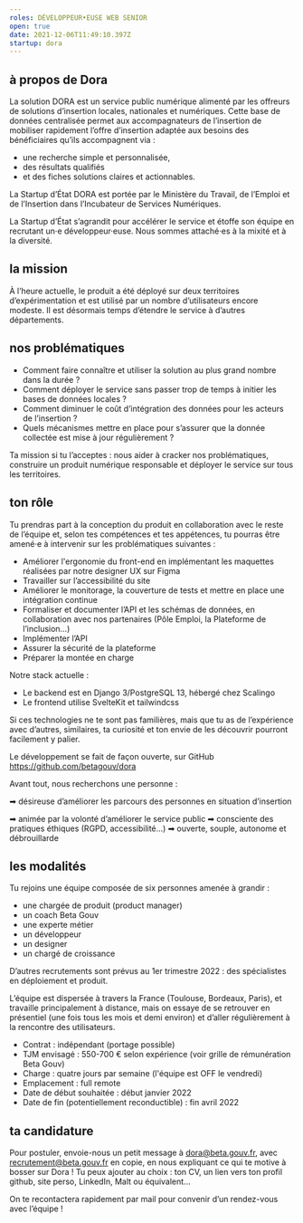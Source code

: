 ```yaml
---
roles: DÉVELOPPEUR•EUSE WEB SENIOR
open: true
date: 2021-12-06T11:49:10.397Z
startup: dora
---
```

## à propos de Dora  
 
La solution DORA est un service public numérique alimenté par les offreurs de solutions d’insertion locales, nationales et numériques. Cette base de données centralisée permet aux accompagnateurs de l’insertion de mobiliser rapidement l’offre d’insertion adaptée aux besoins des bénéficiaires qu’ils accompagnent via :
 
* une recherche simple et personnalisée,
* des résultats qualifiés
* et des fiches solutions claires et actionnables.
 
La Startup d’État DORA est portée par le Ministère du Travail, de l’Emploi et de l’Insertion dans l’Incubateur de Services Numériques. 
 
La Startup d’État s’agrandit pour accélérer le service et étoffe son équipe en recrutant un·e développeur·euse. Nous sommes attaché·es à la mixité et à la diversité.


## la mission  


À l’heure actuelle, le produit a été déployé sur deux territoires d’expérimentation et est utilisé par un nombre d’utilisateurs encore modeste. Il est désormais temps d’étendre le service à d’autres départements.
 

## nos problématiques  
 
* Comment faire connaître et utiliser la solution au plus grand nombre dans la durée ?
* Comment déployer le service sans passer trop de temps à initier les bases de données locales ?
* Comment diminuer le coût d’intégration des données pour les acteurs de l’insertion ?
* Quels mécanismes mettre en place pour s’assurer que la donnée collectée est mise à jour régulièrement ?
 
Ta mission si tu l’acceptes : nous aider à cracker nos problématiques, construire un produit numérique responsable et déployer le service sur tous les territoires.



## ton rôle  


Tu prendras part à la conception du produit en collaboration avec le reste de l’équipe et, selon tes compétences et tes appétences, tu pourras être amené·e à intervenir sur les problématiques suivantes : 
 
* Améliorer l'ergonomie du front-end en implémentant les maquettes réalisées par notre designer UX sur Figma
* Travailler sur l’accessibilité du site
* Améliorer le monitorage, la couverture de tests et mettre en place une intégration continue
* Formaliser et documenter l’API et les schémas de données, en collaboration avec nos partenaires (Pôle Emploi, la Plateforme de l’inclusion…)
* Implémenter l’API
* Assurer la sécurité de la plateforme
* Préparer la montée en charge
 

Notre stack actuelle : 
 
* Le backend est en Django 3/PostgreSQL 13, hébergé chez Scalingo
* Le frontend utilise SvelteKit et tailwindcss
 
Si ces technologies ne te sont pas familières, mais que tu as de l’expérience avec d’autres, similaires, ta curiosité et ton envie de les découvrir pourront facilement y palier.
 
Le développement se fait de façon ouverte, sur GitHub
https://github.com/betagouv/dora 
 
Avant tout, nous recherchons une personne :  


  ➡ désireuse d’améliorer les parcours des personnes en situation d’insertion 
  ➡ animée par la volonté d’améliorer le service public
  ➡ consciente des pratiques éthiques (RGPD, accessibilité…)
  ➡ ouverte, souple, autonome et débrouillarde 


## les modalités  

Tu rejoins une équipe composée de six personnes amenée à grandir : 
* une chargée de produit (product manager)
* un coach Beta Gouv
* une experte métier
* un développeur
* un designer
* un chargé de croissance
 
D’autres recrutements sont prévus au 1er trimestre 2022 : des spécialistes en déploiement et produit.



L’équipe est dispersée à travers la France (Toulouse, Bordeaux, Paris), et travaille principalement à distance, mais on essaye de se retrouver en présentiel (une fois tous les mois et demi environ) et d’aller régulièrement à la rencontre des utilisateurs. 



* Contrat : indépendant (portage possible)
* TJM envisagé : 550-700 € selon expérience (voir grille de rémunération Beta Gouv)
* Charge : quatre jours par semaine (l'équipe est OFF le vendredi)
* Emplacement : full remote
* Date de début souhaitée : début janvier 2022
* Date de fin (potentiellement reconductible) : fin avril 2022


## ta candidature


Pour postuler, envoie-nous un petit message à dora@beta.gouv.fr, avec recrutement@beta.gouv.fr en copie, en nous expliquant ce qui te motive à bosser sur Dora ! Tu peux ajouter au choix : ton CV, un lien vers ton profil github, site perso, LinkedIn, Malt ou équivalent... 
 
On te recontactera rapidement par mail pour convenir d’un rendez-vous avec l’équipe !
